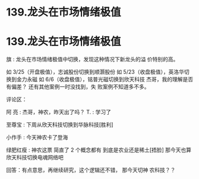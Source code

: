 # 139.龙头在市场情绪极值

# 139.龙头在市场情绪极值

旗 : 龙头在市场情绪极值中切换，发现这种情况下新龙头的溢 价特别的高。

如 3/25（开盘极值），志诚股份切换到顺灏股份 如 5/23（收盘极值），英洛华切换到金力永磁 如 6/6（收盘极值），铭普光磁切换到欣天科技 杰哥，我的理解是否有偏差？ 还有其他案例一时没找到，失 败案例不知道多不多。

评论区：

阿 亮 : 杰哥，神农，昨天出了吗？ T. : 学习了

至尊宝 : 下周从欣天科技切换到华脉科技[胜利]

小作手 : 今天神农卡了登海

绿肥红瘦 : 神农这票 简直了 2 个概念都有 到底是农业还是稀土[捂脸] 那今天也算欣天科技切换电魂网络吧

回答：有点意思，再继续研究，这个逻辑还不错， 那今天切神 农科技？？